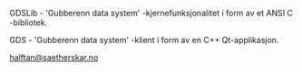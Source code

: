 
GDSLib - 'Gubberenn data system' -kjernefunksjonalitet i form av et ANSI C -bibliotek.

GDS    - 'Gubberenn data system' -klient i form av en C++ Qt-applikasjon.

halftan@saetherskar.no
